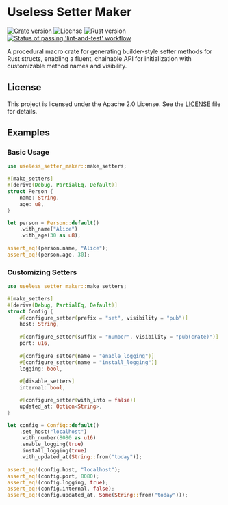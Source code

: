 # Useless Setter Maker

<p align="left">
    <a href="https://crates.io/crates/useless-setter-maker">
        <img src="https://img.shields.io/crates/v/useless_setter_maker" alt="Crate version">
    </a>
    <a>
        <img src="https://img.shields.io/badge/license-Apache 2.0-green?logo=rust" alt="License">
    </a>
    <a>
        <img src="https://img.shields.io/badge/rust-1.85.0-green?logo=rust" alt="Rust version">
    </a>
    <a href="https://github.com/madnoberson/useless-macros/actions/workflows/lint-and-test.yaml" target="_blank">
        <img src="https://img.shields.io/github/actions/workflow/status/madnoberson/useless-macros/lint-and-test.yaml?logo=github" alt="Status of passing 'lint-and-test' workflow">
    </a>
</p>

A procedural macro crate for generating builder-style setter methods for Rust structs, enabling a fluent, chainable API for initialization with customizable method names and visibility.

## License

This project is licensed under the Apache 2.0 License. See the [LICENSE](LICENSE) file for details.

## Examples

### Basic Usage
```rust
use useless_setter_maker::make_setters;

#[make_setters]
#[derive(Debug, PartialEq, Default)]
struct Person {
    name: String,
    age: u8,
}

let person = Person::default()
    .with_name("Alice")
    .with_age(30 as u8);
    
assert_eq!(person.name, "Alice");
assert_eq!(person.age, 30);
```

### Customizing Setters
```rust
use useless_setter_maker::make_setters;

#[make_setters]
#[derive(Debug, PartialEq, Default)]
struct Config {
    #[configure_setter(prefix = "set", visibility = "pub")]
    host: String,
    
    #[configure_setter(suffix = "number", visibility = "pub(crate)")]
    port: u16,
    
    #[configure_setter(name = "enable_logging")]
    #[configure_setter(name = "install_logging")]
    logging: bool,
    
    #[disable_setters]
    internal: bool,

    #[configure_setter(with_into = false)]
    updated_at: Option<String>,
}

let config = Config::default()
    .set_host("localhost")
    .with_number(8080 as u16)
    .enable_logging(true)
    .install_logging(true)
    .with_updated_at(String::from("today"));
    
assert_eq!(config.host, "localhost");
assert_eq!(config.port, 8080);
assert_eq!(config.logging, true);
assert_eq!(config.internal, false);
assert_eq!(config.updated_at, Some(String::from("today")));
```
